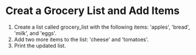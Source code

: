 # Creat a Grocery List and Add Items 

1. Create a list called grocery_list with the following items: 'apples', 'bread', 'milk', and 'eggs'.
2. Add two more items to the list: 'cheese' and 'tomatoes'.
3. Print the updated list.
